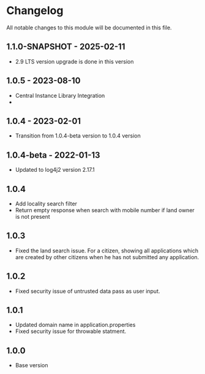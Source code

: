 # Changelog
All notable changes to this module will be documented in this file.

## 1.1.0-SNAPSHOT - 2025-02-11
- 2.9 LTS version upgrade is done in this version

## 1.0.5 - 2023-08-10

- Central Instance Library Integration
- 
## 1.0.4 - 2023-02-01

- Transition from 1.0.4-beta version to 1.0.4 version

## 1.0.4-beta - 2022-01-13

- Updated to log4j2 version 2.17.1

## 1.0.4

- Add locality search filter
- Return empty response when search with mobile number if land owner is not present

## 1.0.3

- Fixed the land search issue. For a citizen, showing all applications which are created by other citizens when he has not submitted any application.

## 1.0.2

- Fixed security issue of untrusted data pass as user input.

## 1.0.1

- Updated domain name in application.properties
- Fixed security issue for throwable statment.

## 1.0.0

- Base version
